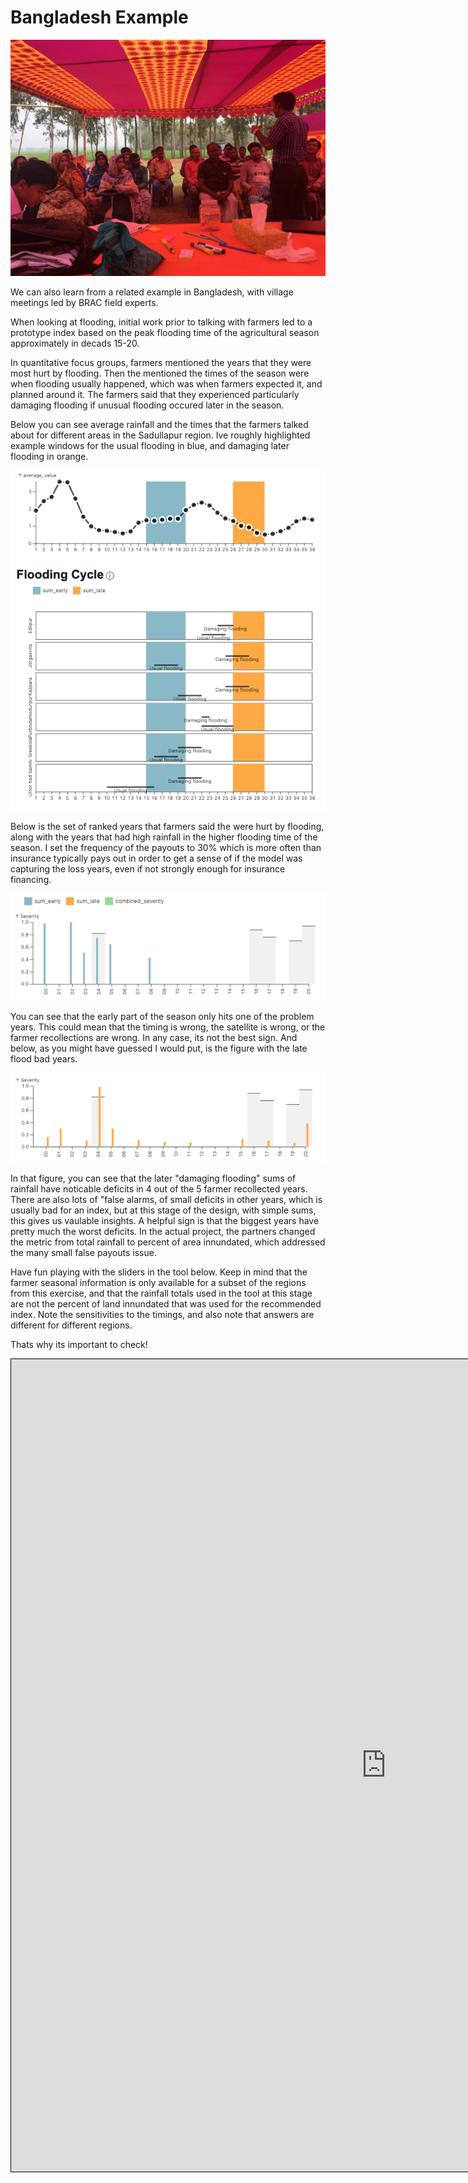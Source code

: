 # Bangladesh Example

![](bangladeshredgroup.jpeg)

We can also learn from a related example in Bangladesh, with village meetings led by BRAC field experts.

When looking at flooding, initial work prior to talking with farmers led to a prototype index based on the peak flooding time of the agricultural season approximately in decads 15-20.  

In quantitative focus groups, farmers mentioned the years that they were most hurt by flooding.  Then the mentioned the times of the season were when flooding usually happened, which was when farmers expected it, and planned around it.
The farmers said that they experienced particularly damaging flooding if unusual flooding occured later in the season.

Below you can see average rainfall and the times that the farmers talked about for different areas in the Sadullapur region.
Ive roughly highlighted example windows for the usual flooding in blue, and damaging later flooding in orange.

![](bangladeshtiming.png)

Below is the set of ranked years that farmers said the were hurt by flooding, along with the years that had high rainfall in the higher flooding time of the season.  I set the frequency of the payouts to 30% which is more often than insurance typically pays out in order to get a sense of if the model was capturing the loss years, even if not strongly enough for insurance financing.

![](bangladeshearly.png)

You can see that the early part of the season only hits one of the problem years.  This could mean that the timing is wrong, the satellite is wrong, or the farmer recollections are wrong. In any case, its not the best sign. And below, as you might have guessed I would put, is the figure with the late flood bad years.

![](Bangladeshlate.png)

In that figure, you can see that the later "damaging flooding" sums of rainfall have noticable deficits in 4 out of the 5 farmer recollected years. There are also lots of "false alarms, of small deficits in other years, which is usually bad for an index, but at this stage of the design, with simple sums, this gives us vaulable insights.  A helpful sign is that the biggest years have pretty much the worst deficits. In the actual project, the partners changed the metric from total rainfall to percent of area innundated, which addressed the many small false payouts issue.

Have fun playing with the sliders in the tool below.  Keep in mind that the farmer seasonal information is only available for a subset of the regions from this exercise, and that the rainfall totals used in the tool at this stage are not the percent of land innundated that was used for the recommended index.  Note the sensitivities to the timings, and also note that answers are different for different regions.  

Thats why its important to check!

<div style="text-align: center; margin-top: 10px;">
    <iframe id="resizableFrame"
        src="https://columbia-desdr.github.io/Sliders-bangladesh/config"
        width="1200" height="1300"
        style="border:1px solid black; transition: all 0.3s ease;"></iframe>
</div>

